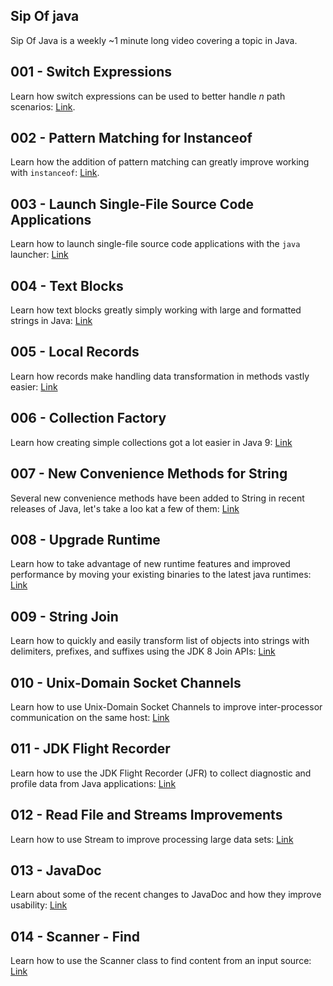 ## Sip Of java

Sip Of Java is a weekly ~1 minute long video covering a topic in Java. 

## 001 - Switch Expressions 

Learn how switch expressions can be used to better handle _n_ path scenarios: [Link](001.md).

## 002 - Pattern Matching for Instanceof

Learn how the addition of pattern matching can greatly improve working with `instanceof`: [Link](002.md).

## 003 - Launch Single-File Source Code Applications

Learn how to launch single-file source code applications with the `java` launcher: [Link](003.md)

## 004 - Text Blocks

Learn how text blocks greatly simply working with large and formatted strings in Java: [Link](004.md)

## 005 - Local Records

Learn how records make handling data transformation in methods vastly easier: [Link](005.md)

## 006 - Collection Factory

Learn how creating simple collections got a lot easier in Java 9: [Link](006.md)

## 007 - New Convenience Methods for String 

Several new convenience methods have been added to String in recent releases of Java, let's take a loo kat a few of them: [Link](007.md)

## 008 - Upgrade Runtime
Learn how to take advantage of new runtime features and improved performance by moving your existing binaries to the latest java runtimes: [Link](008.md)

## 009 - String Join
Learn how to quickly and easily transform list of objects into strings with delimiters, prefixes, and suffixes using the JDK 8 Join APIs: [Link](009.md)

## 010 - Unix-Domain Socket Channels
Learn how  to use Unix-Domain Socket Channels to improve inter-processor communication on the same host: [Link](010.md)

## 011 - JDK Flight Recorder
Learn how to use the JDK Flight Recorder (JFR) to collect diagnostic and profile data from Java applications: [Link](011.md)

## 012 - Read File and Streams Improvements
Learn how to use Stream to improve processing large data sets: [Link](012.md)

## 013 - JavaDoc
Learn about some of the recent changes to JavaDoc and how they improve usability: [Link](013.md)

## 014 - Scanner - Find
Learn how to use the Scanner class to find content from an input source: [Link](014.md)
